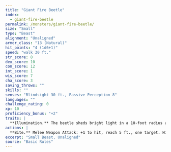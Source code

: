 ```yaml
---
title: "Giant Fire Beetle"
index:
  - giant-fire-beetle
permalink: /monsters/giant-fire-beetle/
size: "Small"
type: "Beast"
alignment: "Unaligned"
armor_class: "13 (Natural)"
hit_points: "4 (1d6+1)"
speed: "walk 30 ft."
str_score: 8
dex_score: 10
con_score: 12
int_score: 1
wis_score: 7
cha_score: 3
saving_throws: ""
skills: ""
senses: "Blindsight 30 ft., Passive Perception 8"
languages: ""
challenge_rating: 0
xp: 10
proficiency_bonus: "+2"
traits: |
  **Illumination.** The beetle sheds bright light in a 10-foot radius and dim light for an additional 10 ft..
actions: |
  **Bite.** Melee Weapon Attack: +1 to hit, reach 5 ft., one target. Hit: 2 (1d6 - 1) slashing damage.
excerpt: "Small Beast, Unaligned"
source: "Basic Rules"
---
```

